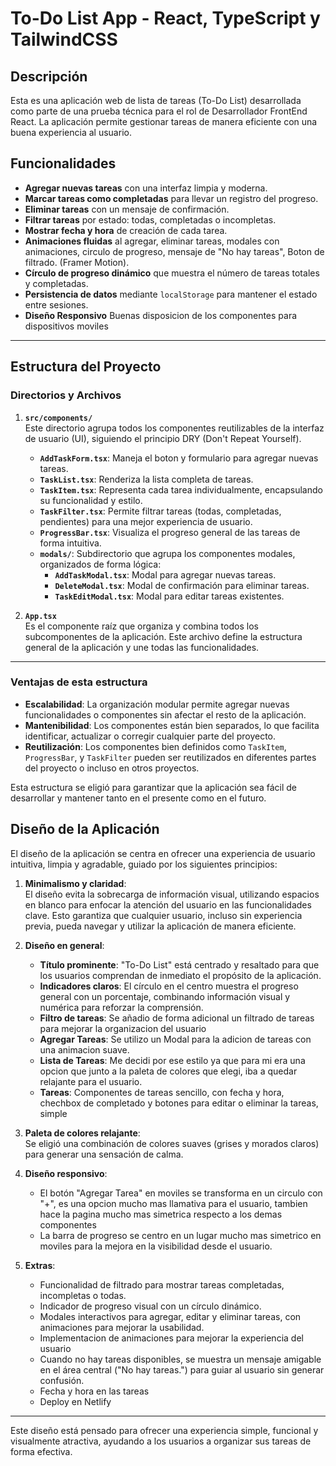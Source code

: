 # To-Do List App - React, TypeScript y TailwindCSS

## Descripción

Esta es una aplicación web de lista de tareas (To-Do List) desarrollada como parte de una prueba técnica para el rol de Desarrollador FrontEnd React. La aplicación permite gestionar tareas de manera eficiente con una buena experiencia al usuario.

## Funcionalidades

- **Agregar nuevas tareas** con una interfaz limpia y moderna.
- **Marcar tareas como completadas** para llevar un registro del progreso.
- **Eliminar tareas** con un mensaje de confirmación.
- **Filtrar tareas** por estado: todas, completadas o incompletas.
- **Mostrar fecha y hora** de creación de cada tarea.
- **Animaciones fluidas** al agregar, eliminar tareas, modales con animaciones, circulo de progreso, mensaje de "No hay tareas", Boton de filtrado. (Framer Motion).
- **Círculo de progreso dinámico** que muestra el número de tareas totales y completadas.
- **Persistencia de datos** mediante `localStorage` para mantener el estado entre sesiones.
- **Diseño Responsivo** Buenas disposicion de los componentes para dispositivos moviles

---

##  Estructura del Proyecto

### Directorios y Archivos

1. **`src/components/`**  
   Este directorio agrupa todos los componentes reutilizables de la interfaz de usuario (UI), siguiendo el principio DRY (Don't Repeat Yourself).

   - **`AddTaskForm.tsx`**: Maneja el boton y formulario para agregar nuevas tareas.
   - **`TaskList.tsx`**: Renderiza la lista completa de tareas.
   - **`TaskItem.tsx`**: Representa cada tarea individualmente, encapsulando su funcionalidad y estilo.
   - **`TaskFilter.tsx`**: Permite filtrar tareas (todas, completadas, pendientes) para una mejor experiencia de usuario.
   - **`ProgressBar.tsx`**: Visualiza el progreso general de las tareas de forma intuitiva.
   - **`modals/`**: Subdirectorio que agrupa los componentes modales, organizados de forma lógica:
     - **`AddTaskModal.tsx`**: Modal para agregar nuevas tareas.
     - **`DeleteModal.tsx`**: Modal de confirmación para eliminar tareas.
     - **`TaskEditModal.tsx`**: Modal para editar tareas existentes.

2. **`App.tsx`**  
   Es el componente raíz que organiza y combina todos los subcomponentes de la aplicación. Este archivo define la estructura general de la aplicación y une todas las funcionalidades.

---

### Ventajas de esta estructura

- **Escalabilidad**: La organización modular permite agregar nuevas funcionalidades o componentes sin afectar el resto de la aplicación.  
- **Mantenibilidad**: Los componentes están bien separados, lo que facilita identificar, actualizar o corregir cualquier parte del proyecto.  
- **Reutilización**: Los componentes bien definidos como `TaskItem`, `ProgressBar`, y `TaskFilter` pueden ser reutilizados en diferentes partes del proyecto o incluso en otros proyectos.  

Esta estructura se eligió para garantizar que la aplicación sea fácil de desarrollar y mantener tanto en el presente como en el futuro.

## Diseño de la Aplicación

El diseño de la aplicación se centra en ofrecer una experiencia de usuario intuitiva, limpia y agradable, guiado por los siguientes principios:

1. **Minimalismo y claridad**:  
   El diseño evita la sobrecarga de información visual, utilizando espacios en blanco para enfocar la atención del usuario en las funcionalidades clave. Esto garantiza que cualquier usuario, incluso sin experiencia previa, pueda navegar y utilizar la aplicación de manera eficiente.

2. **Diseño en general**:  
   - **Título prominente**: "To-Do List" está centrado y resaltado para que los usuarios comprendan de inmediato el propósito de la aplicación.  
   - **Indicadores claros**: El círculo en el centro muestra el progreso general con un porcentaje, combinando información visual y numérica para reforzar la comprensión.
   - **Filtro de tareas**: Se añadio de forma adicional un filtrado de tareas para mejorar la organizacion del usuario
   - **Agregar Tareas**: Se utilizo un Modal para la adicion de tareas con una animacion suave.
   - **Lista de Tareas**: Me decidi por ese estilo ya que para mi era una opcion que junto a la paleta de colores que elegi, iba a quedar relajante para el usuario.
   - **Tareas**: Componentes de tareas sencillo, con fecha y hora, chechbox de completado y botones para editar o eliminar la tareas, simple

3. **Paleta de colores relajante**:  
   Se eligió una combinación de colores suaves (grises y morados claros) para generar una sensación de calma.

4. **Diseño responsivo**:  
   - El botón "Agregar Tarea" en moviles se transforma en un circulo con "+", es una opcion mucho mas llamativa para el usuario, tambien hace la pagina mucho mas simetrica respecto a los demas componentes
   - La barra de progreso se centro en un lugar mucho mas simetrico en moviles para la mejora en la visibilidad desde el usuario.

6. **Extras**:
   - Funcionalidad de filtrado para mostrar tareas completadas, incompletas o todas.
   - Indicador de progreso visual con un círculo dinámico.
   - Modales interactivos para agregar, editar y eliminar tareas, con animaciones para mejorar la usabilidad.
   - Implementacion de animaciones para mejorar la experiencia del usuario
   - Cuando no hay tareas disponibles, se muestra un mensaje amigable en el área central ("No hay tareas.") para guiar al usuario sin generar confusión.
   - Fecha y hora en las tareas
   - Deploy en Netlify

---

Este diseño está pensado para ofrecer una experiencia simple, funcional y visualmente atractiva, ayudando a los usuarios a organizar sus tareas de forma efectiva.

